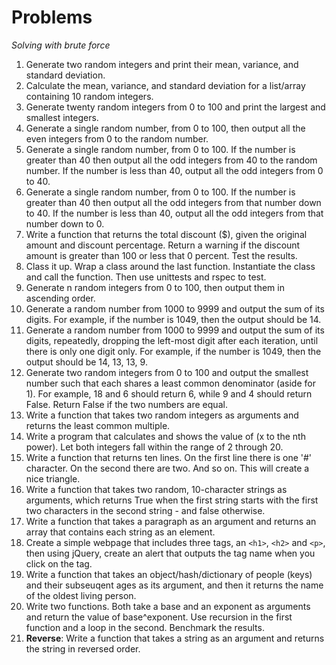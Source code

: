 # Problems

*Solving with brute force*

1. Generate two random integers and print their mean, variance, and standard deviation.
2. Calculate the mean, variance, and standard deviation for a list/array containing 10 random integers.
3. Generate twenty random integers from 0 to 100 and print the largest and smallest integers.
4. Generate a single random number, from 0 to 100, then output all the even integers from 0 to the random number.
5. Generate a single random number, from 0 to 100. If the number is greater than 40 then output all the odd integers from 40 to the random number. If the number is less than 40, output all the odd integers from 0 to 40.
6. Generate a single random number, from 0 to 100. If the number is greater than 40 then output all the odd integers from that number down to 40. If the number is less than 40, output all the odd integers from that number down to 0.
7. Write a function that returns the total discount ($), given the original amount and discount percentage. Return a warning if the discount amount is greater than 100 or less that 0 percent. Test the results.
8. Class it up. Wrap a class around the last function. Instantiate the class and call the function. Then use unittests and rspec to test.
9. Generate n random integers from 0 to 100, then output them in ascending order.
10. Generate a random number from 1000 to 9999 and output the sum of its digits. For example, if the number is 1049, then the output should be 14.
11. Generate a random number from 1000 to 9999 and output the sum of its digits, repeatedly, dropping the left-most digit after each iteration, until there is only one digit only. For example, if the number is 1049, then the output should be 14, 13, 13, 9.
12. Generate two random integers from 0 to 100 and output the smallest number such that each shares a least common denominator (aside for 1). For example, 18 and 6 should return 6, while 9 and 4 should return False. Return False if the two numbers are equal.
13. Write a function that takes two random integers as arguments and returns the least common multiple.
14. Write a program that calculates and shows the value of (x to the nth power). Let both integers fall within the range of 2 through 20.
15. Write a function that returns ten lines. On the first line there is one '#' character. On the second there are two. And so on. This will create a nice triangle.
16. Write a function that takes two random, 10-character strings as arguments, which returns True when the first string starts with the first two characters in the second string - and false otherwise.
17. Write a function that takes a paragraph as an argument and returns an array that contains each string as an element.
18. Create a simple webpage that includes three tags, an `<h1>`, `<h2>` and `<p>`, then using jQuery, create an alert that outputs the tag name when you click on the tag. 
19. Write a function that takes an object/hash/dictionary of people (keys) and their subseuqent ages as its argument, and then it returns the name of the oldest living person.
20. Write two functions. Both take a base and an exponent as arguments and return the value of base^exponent. Use recursion in the first function and a loop in the second. Benchmark the results. 
21. **Reverse**: Write a function that takes a string as an argument and returns the string in reversed order.